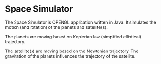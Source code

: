 Space Simulator
===============

The Space Simulator is OPENGL application written in Java. It simulates the motion (and rotation) of the planets
and satellite(s).


The planets are moving based on Keplerian law (simplified elliptical) trajectory.

The satellite(s) are moving based on the Newtonian trajectory. The gravitation of the planets
influences the trajectory of the satellite.
